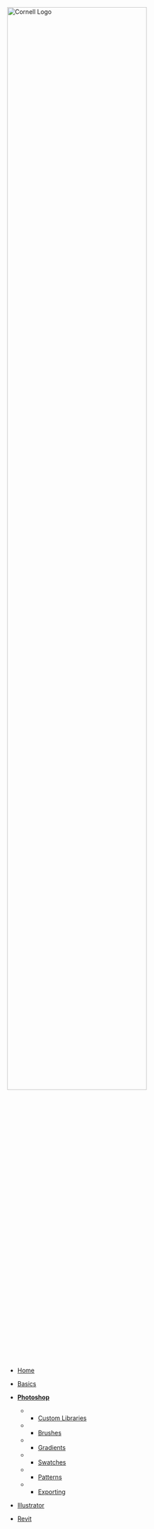 <img src="./images/Cornell-Logo.png" alt="Cornell Logo" width="80%" height="auto">

* [Home](/)
* [Basics](./Basics/Basics.md)
* [**Photoshop**](./Photoshop/Photoshop.md) 

    * - [Custom Libraries](./Photoshop/Custom-Libraries.md)
    * - [Brushes](./Photoshop/Brushes.md)
    * - [Gradients](./Photoshop/Gradients.md)
    * - [Swatches](./Photoshop/Swatches.md)
    * - [Patterns](./Photoshop/Patterns.md)
    * - [Exporting](Photoshop/Exporting.md)

* [Illustrator](./Illustrator/Illustrator.md)
* [Revit](./Revit/Revit.md)
